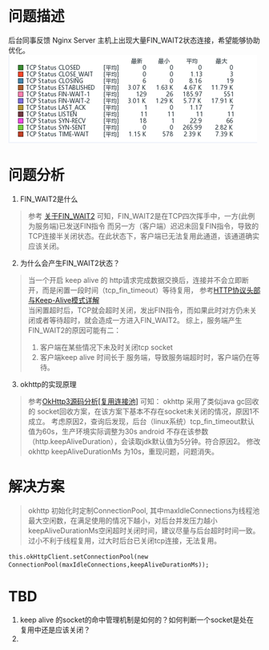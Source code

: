 
# 问题描述
后台同事反馈 Nginx Server 主机上出现大量FIN_WAIT2状态连接，希望能够协助优化。
![Nginx Server -FIN_WAIT2](/Android/blog/Nginx%20Server%20-FIN_WAIT2.png "Nginx Server -FIN_WAIT2")
# 问题分析
1. FIN_WAIT2是什么<br>
>参考 [关于FIN_WAIT2](https://huoding.com/2016/09/05/542 "关于FIN_WAIT2") 可知，FIN_WAIT2是在TCP四次挥手中，一方(此例为服务端)已发送FIN指令
>而另一方（客户端）迟迟未回复FIN指令，导致的TCP连接半关闭状态。在此状态下，客户端已无法复用此通道，该通道确实应该关闭。
2. 为什么会产生FIN_WAIT2状态？
>当一个开启 keep alive 的 http请求完成数据交换后，连接并不会立即断开，而是闲置一段时间（tcp_fin_timeout）等待复用，
>参考[HTTP协议头部与Keep-Alive模式详解](https://www.byvoid.com/zhs/blog/http-keep-alive-header "HTTP协议头部与Keep-Alive模式详解")<br>
>当闲置超时后，TCP就会超时关闭，发出FIN指令，而如果此时对方仍未关闭或者等待超时，就会造成一方进入FIN_WAIT2。
>综上，服务端产生FIN_WAIT2的原因可能有二：
> 1. 客户端在某些情况下未及时关闭tcp socket 
> 2. 客户端keep alive 时间长于 服务端，导致服务端超时时，客户端仍在等待。
3. okhttp的实现原理
> 参考[OkHttp3源码分析[复用连接池]](https://www.jianshu.com/p/92a61357164b "OkHttp3源码分析[复用连接池]") 可知：
> okhttp 采用了类似java gc回收的 socket回收方案，在该方案下基本不存在socket未关闭的情况，原因1不成立。
> 考虑原因2，查询后发现，后台（linux系统）tcp_fin_timeout默认值为60s，生产环境实际调整为30s
> android 不存在该参数（http.keepAliveDuration），会读取jdk默认值为5分钟。符合原因2。
> 修改okhttp keepAliveDurationMs 为10s，重现问题，问题消失。
# 解决方案
> okhttp 初始化时定制ConnectionPool,
> 其中maxIdleConnections为线程池最大空闲数，在满足使用的情况下越小，对后台并发压力越小
> keepAliveDurationMs空闲超时关闭时间，建议尽量与后台超时时间一致。过小不利于线程复用，过大时后台已关闭tcp连接，无法复用。
```
this.okHttpClient.setConnectionPool(new ConnectionPool(maxIdleConnections,keepAliveDurationMs));
```

# TBD
1. keep alive 的socket的命中管理机制是如何的？如何判断一个socket是处在复用中还是应该关闭？
2. 
